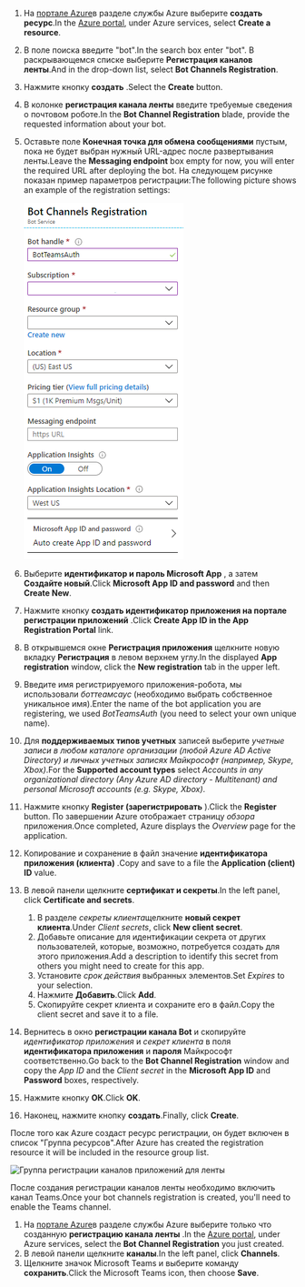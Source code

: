 1. <span data-ttu-id="36262-101">На [портале Azure](https://ms.portal.azure.com/#home)в разделе службы Azure выберите **создать ресурс**.</span><span class="sxs-lookup"><span data-stu-id="36262-101">In the [Azure portal](https://ms.portal.azure.com/#home), under Azure services, select **Create a resource**.</span></span>
1. <span data-ttu-id="36262-102">В поле поиска введите "bot".</span><span class="sxs-lookup"><span data-stu-id="36262-102">In the search box enter "bot".</span></span> <span data-ttu-id="36262-103">В раскрывающемся списке выберите **Регистрация каналов ленты**.</span><span class="sxs-lookup"><span data-stu-id="36262-103">And in the drop-down list, select **Bot Channels Registration**.</span></span>
1. <span data-ttu-id="36262-104">Нажмите кнопку **создать** .</span><span class="sxs-lookup"><span data-stu-id="36262-104">Select the **Create** button.</span></span>
1. <span data-ttu-id="36262-105">В колонке **регистрация канала ленты** введите требуемые сведения о почтовом роботе.</span><span class="sxs-lookup"><span data-stu-id="36262-105">In the **Bot Channel Registration** blade, provide the requested information about your bot.</span></span>
1. <span data-ttu-id="36262-106">Оставьте поле **Конечная точка для обмена сообщениями** пустым, пока не будет выбран нужный URL-адрес после развертывания ленты.</span><span class="sxs-lookup"><span data-stu-id="36262-106">Leave the **Messaging endpoint** box empty for now, you will enter the required URL after deploying the bot.</span></span> <span data-ttu-id="36262-107">На следующем рисунке показан пример параметров регистрации:</span><span class="sxs-lookup"><span data-stu-id="36262-107">The following picture shows an example of the registration settings:</span></span>

    ![регистрация каналов приложений для ленты](../../assets/images/authentication/auth-bot-channels-registration.png)

1. <span data-ttu-id="36262-109">Выберите **идентификатор и пароль Microsoft App** , а затем **Создайте новый**.</span><span class="sxs-lookup"><span data-stu-id="36262-109">Click **Microsoft App ID and password** and then **Create New**.</span></span>
1. <span data-ttu-id="36262-110">Нажмите кнопку **создать идентификатор приложения на портале регистрации приложений** .</span><span class="sxs-lookup"><span data-stu-id="36262-110">Click **Create App ID in the App Registration Portal** link.</span></span>
1. <span data-ttu-id="36262-111">В открывшемся окне **Регистрация приложения** щелкните новую вкладку **Регистрация** в левом верхнем углу.</span><span class="sxs-lookup"><span data-stu-id="36262-111">In the displayed **App registration** window, click the **New registration** tab in the upper left.</span></span>
1. <span data-ttu-id="36262-112">Введите имя регистрируемого приложения-робота, мы использовали *боттеамсаус* (необходимо выбрать собственное уникальное имя).</span><span class="sxs-lookup"><span data-stu-id="36262-112">Enter the name of the bot application you are registering, we used *BotTeamsAuth* (you need to select your own unique name).</span></span>
1. <span data-ttu-id="36262-113">Для **поддерживаемых типов учетных** записей выберите *учетные записи в любом каталоге организации (любой Azure AD Active Directory) и личных учетных записях Майкрософт (например, Skype, Xbox)*.</span><span class="sxs-lookup"><span data-stu-id="36262-113">For the **Supported account types** select *Accounts in any organizational directory (Any Azure AD directory - Multitenant) and personal Microsoft accounts (e.g. Skype, Xbox)*.</span></span>
1. <span data-ttu-id="36262-114">Нажмите кнопку **Register (зарегистрировать** ).</span><span class="sxs-lookup"><span data-stu-id="36262-114">Click the **Register** button.</span></span> <span data-ttu-id="36262-115">По завершении Azure отображает страницу *обзора* приложения.</span><span class="sxs-lookup"><span data-stu-id="36262-115">Once completed, Azure displays the *Overview* page for the application.</span></span>
1. <span data-ttu-id="36262-116">Копирование и сохранение в файл значение **идентификатора приложения (клиента)** .</span><span class="sxs-lookup"><span data-stu-id="36262-116">Copy and save to a file the **Application (client) ID** value.</span></span>
1. <span data-ttu-id="36262-117">В левой панели щелкните **сертификат и секреты**.</span><span class="sxs-lookup"><span data-stu-id="36262-117">In the left panel, click **Certificate and secrets**.</span></span>
    1. <span data-ttu-id="36262-118">В разделе *секреты клиента*щелкните **новый секрет клиента**.</span><span class="sxs-lookup"><span data-stu-id="36262-118">Under *Client secrets*, click **New client secret**.</span></span>
    1. <span data-ttu-id="36262-119">Добавьте описание для идентификации секрета от других пользователей, которые, возможно, потребуется создать для этого приложения.</span><span class="sxs-lookup"><span data-stu-id="36262-119">Add a description to identify this secret from others you might need to create for this app.</span></span>
    1. <span data-ttu-id="36262-120">Установите *срок действия* выбранных элементов.</span><span class="sxs-lookup"><span data-stu-id="36262-120">Set *Expires* to your selection.</span></span>
    1. <span data-ttu-id="36262-121">Нажмите **Добавить**.</span><span class="sxs-lookup"><span data-stu-id="36262-121">Click **Add**.</span></span>
    1. <span data-ttu-id="36262-122">Скопируйте секрет клиента и сохраните его в файл.</span><span class="sxs-lookup"><span data-stu-id="36262-122">Copy the client secret and save it to a file.</span></span>
1. <span data-ttu-id="36262-123">Вернитесь в окно **регистрации канала Bot** и скопируйте *идентификатор приложения* и *секрет клиента* в поля **идентификатора приложения** и **пароля** Майкрософт соответственно.</span><span class="sxs-lookup"><span data-stu-id="36262-123">Go back to the **Bot Channel Registration** window and copy the *App ID* and the *Client secret* in the **Microsoft App ID** and **Password** boxes, respectively.</span></span>
1. <span data-ttu-id="36262-124">Нажмите кнопку **ОК**.</span><span class="sxs-lookup"><span data-stu-id="36262-124">Click **OK**.</span></span>
1. <span data-ttu-id="36262-125">Наконец, нажмите кнопку **создать**.</span><span class="sxs-lookup"><span data-stu-id="36262-125">Finally, click **Create**.</span></span>

<span data-ttu-id="36262-126">После того как Azure создаст ресурс регистрации, он будет включен в список "Группа ресурсов".</span><span class="sxs-lookup"><span data-stu-id="36262-126">After Azure has created the registration resource it will be included in the resource group list.</span></span>  

![Группа регистрации каналов приложений для ленты](~/assets/images/authentication/auth-bot-channels-registration-group.PNG)

<span data-ttu-id="36262-128">После создания регистрации каналов ленты необходимо включить канал Teams.</span><span class="sxs-lookup"><span data-stu-id="36262-128">Once your bot channels registration is created, you'll need to enable the Teams channel.</span></span>

1. <span data-ttu-id="36262-129">На [портале Azure](https://ms.portal.azure.com/#home)в разделе службы Azure выберите только что созданную **регистрацию канала ленты** .</span><span class="sxs-lookup"><span data-stu-id="36262-129">In the [Azure portal](https://ms.portal.azure.com/#home), under Azure services, select the **Bot Channel Registration** you just created.</span></span>
1. <span data-ttu-id="36262-130">В левой панели щелкните **каналы**.</span><span class="sxs-lookup"><span data-stu-id="36262-130">In the left panel, click **Channels**.</span></span>
1. <span data-ttu-id="36262-131">Щелкните значок Microsoft Teams и выберите команду **сохранить**.</span><span class="sxs-lookup"><span data-stu-id="36262-131">Click the Microsoft Teams icon, then choose **Save**.</span></span>
